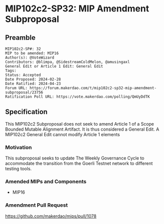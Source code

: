 # MIP102c2-SP32: MIP Amendment Subproposal

## Preamble

```
MIP102c2-SP#: 32
MIP to be amended: MIP16
Author(s): @VoteWizard
Contributors: @blimpa, @SidestreamColdMelon, @amusingaxl
General Edit or Article 1 Edit: General Edit
Tags:
Status: Accepted
Date Proposed: 2024-02-28
Date Ratified: 2024-04-23
Forum URL: https://forum.makerdao.com/t/mip102c2-sp32-mip-amendment-subproposal/23756
Ratification Poll URL: https://vote.makerdao.com/polling/QmUyDdTK
```

## Specification

This MIP102c2 Subproposal does not seek to amend Article 1 of a Scope Bounded Mutable Alignment Artifact. It is thus considered a General Edit. A MIP102c2 General Edit cannot modify Article 1 elements

### Motivation

This subproposal seeks to update The Weekly Governance Cycle to accommodate the transition from the Goerli Testnet network to different testing tools.

### Amended MIPs and Components

* MIP16

### Amendment Pull Request

https://github.com/makerdao/mips/pull/1078
